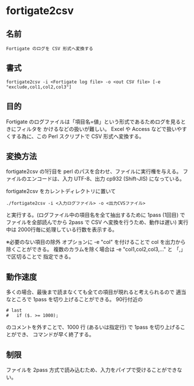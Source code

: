 # fortigate2csv

## 名前

	Fortigate のログを CSV 形式へ変換する

## 書式

	fortigate2csv -i <Fortigate log file> -o <out CSV file> [-e "exclude,col1,col2,col3"]

## 目的
Fortigate のログファイルは「項目名=値」という形式であるためログを見るときにフィルタを
かけるなどの扱いが難しい。
Excel や Access などで扱いやすくする為に、この Perl スクリプトで CSV 形式へ変換する。

## 変換方法
fortigate2csv の1行目を perl のパスを合わせ、ファイルに実行権を与える。
ファイルのエンコードは、入力 UTF-8、出力 cp932 (Shift-JIS) になっている。

fortigate2csv をカレントディレクトリに置いて

	./fortigate2csv -i <入力ログファイル> -o <出力CVSファイル>

と実行する。(ログファイル中の項目名を全て抽出するために 1pass (1回目) で
ファイルを全部読んでから 2pass で CSV へ変換を行うため、動作は遅い)
実行中は 2000行毎に処理している行数を表示する。

※必要のない項目の除外
オプションに -e "col" を付けることで col を出力から除くことができる。
複数のカラムを除く場合は -e "col1,col2,col3,..." と 「,」 で区切ることで
指定できる。

## 動作速度
多くの場合、最後まで読まなくても全ての項目が現れると考えられるので
適当なところで 1pass を切り上げることができる。
90行付近の 

	# last
	#	if ($. >= 1000);

のコメントを外すことで、1000 行 (あるいは指定行) で 1pass を切り上げることができ、
コマンドが早く終了する。

## 制限
ファイルを 2pass 方式で読み込むため、入力をパイプで受けることができない。
